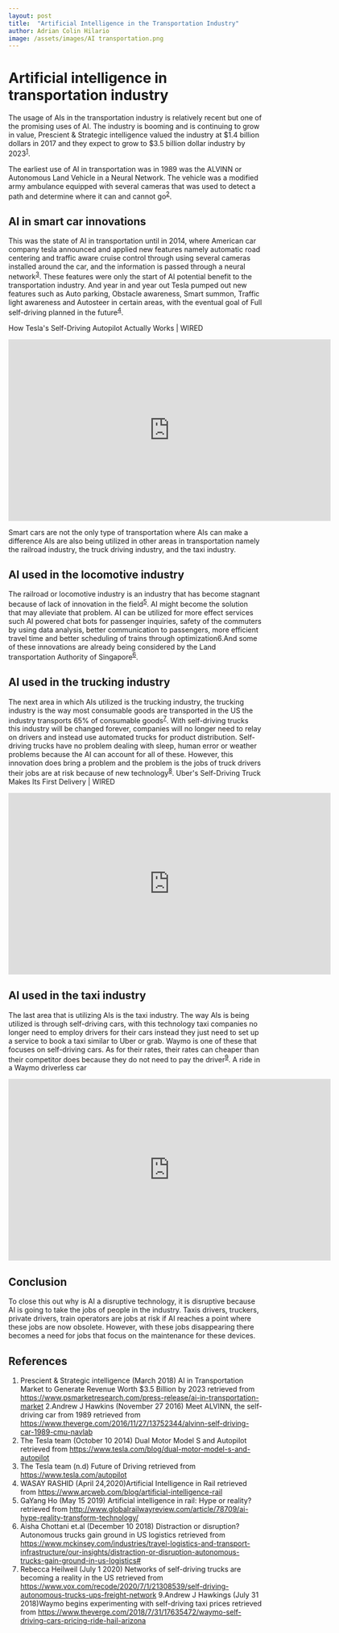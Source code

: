 ```yaml
---
layout: post
title:  "Artificial Intelligence in the Transportation Industry"
author: Adrian Colin Hilario
image: /assets/images/AI transportation.png
---
```

# Artificial intelligence in transportation industry

The usage of AIs in the transportation industry is relatively recent but one of the promising uses of AI. The industry is booming and is continuing to grow in value, Prescient & Strategic intelligence valued the industry at $1.4 billion dollars in 2017 and they expect to grow to $3.5 billion dollar industry by 2023<sup>[1](https://www.psmarketresearch.com/press-release/ai-in-transportation-market)</sup>.

The earliest use of AI in transportation was in 1989 was the ALVINN or Autonomous Land Vehicle in a Neural Network. The vehicle was a modified army ambulance equipped with several cameras that was used to detect a path and determine where it can and cannot go<sup>[2](https://www.theverge.com/2016/11/27/13752344/alvinn-self-driving-car-1989-cmu-navlab )</sup>. 

## AI in smart car innovations 
This was the state of AI in transportation until in 2014, where American car company tesla announced and applied new features namely automatic road centering and traffic aware cruise control through using several cameras installed around the car, and the information is passed through a neural network<sup>[3](https://www.tesla.com/blog/dual-motor-model-s-and-autopilot )</sup>. These features were only the start of AI potential benefit to the transportation industry. And year in and year out Tesla pumped out new features such as Auto parking, Obstacle awareness, Smart summon, Traffic light awareness and Autosteer in certain areas, with the eventual goal of Full self-driving planned in the future<sup>[4](https://www.tesla.com/autopilot)</sup>.

How Tesla's Self-Driving Autopilot Actually Works | WIRED
<iframe width="640" height="360" src="https://www.youtube.com/watch?v=AiOxUcDgsa8" frameborder="0" allow="accelerometer; autoplay; clipboard-write; encrypted-media; gyroscope; picture-in-picture" allowfullscreen></iframe>

Smart cars are not the only type of transportation where AIs can make a difference AIs are also being utilized in other areas in transportation namely the railroad industry, the truck driving industry, and the taxi industry. 
## AI used in the locomotive industry
The railroad or locomotive industry is an industry that has become stagnant because of lack of innovation in the field<sup>[5](https://www.arcweb.com/blog/artificial-intelligence-rail)</sup>. AI might become the solution that may alleviate that problem. AI can be utilized for more effect services such AI powered chat bots for passenger inquiries, safety of the commuters by using data analysis, better communication to passengers, more efficient travel time and better scheduling of trains through optimization6.And some of these innovations are already being considered by the Land transportation Authority of Singapore<sup>[6](http://www.globalrailwayreview.com/article/78709/ai-hype-reality-transform-technology/)</sup>.
## AI used in the trucking industry
The next area in which AIs utilized is the trucking industry, the trucking industry is the way most consumable goods are transported in the US the industry transports 65% of consumable goods<sup>[7](https://www.mckinsey.com/industries/travel-logistics-and-transport-infrastructure/our-insights/)</sup>. With self-driving trucks this industry will be changed forever, companies will no longer need to relay on drivers and instead use automated trucks for product distribution. Self-driving trucks have no problem dealing with sleep, human error or weather problems because the AI can account for all of these. However, this innovation does bring a problem and the problem is the jobs of truck drivers their jobs are at risk because of new technology<sup>[8]( https://www.vox.com/recode/2020/7/1/21308539/self-driving-autonomous-trucks-ups-freight-network
)</sup>.
Uber's Self-Driving Truck Makes Its First Delivery | WIRED
<iframe width="640" height="360" src="https://www.youtube.com/watch?v=sIlCR4eG8_o" frameborder="0" allow="accelerometer; autoplay; clipboard-write; encrypted-media; gyroscope; picture-in-picture" allowfullscreen></iframe>

## AI used in the taxi industry
The last area that is utilizing AIs is the taxi industry. The way AIs is being utilized is through self-driving cars, with this technology taxi companies no longer need to employ drivers for their cars instead they just need to set up a service to book a taxi similar to Uber or grab. Waymo is one of these that focuses on self-driving cars. As for their rates, their rates can cheaper than their competitor does because they do not need to pay the driver<sup>[9]( https://www.theverge.com/2018/7/31/17635472/waymo-self-driving-cars-pricing-ride-hail-arizona)</sup>. 
A ride in a Waymo driverless car
<iframe width="640" height="360" src="https://www.youtube.com/watch?v=2hqTnmn51Fg" frameborder="0" allow="accelerometer; autoplay; clipboard-write; encrypted-media; gyroscope; picture-in-picture" allowfullscreen></iframe>

## Conclusion
To close this out why is AI a disruptive technology, it is disruptive because AI is going to take the jobs of people in the industry. Taxis drivers, truckers, private drivers, train operators are jobs at risk if AI reaches a point where these jobs are now obsolete. However, with these jobs disappearing there becomes a need for jobs that focus on the maintenance for these devices. 


## References

1. Prescient & Strategic intelligence (March 2018) AI in Transportation Market to Generate Revenue Worth $3.5 Billion by 2023 retrieved from https://www.psmarketresearch.com/press-release/ai-in-transportation-market
2.Andrew J Hawkins (November 27 2016) Meet ALVINN, the self-driving car from 1989 retrieved from https://www.theverge.com/2016/11/27/13752344/alvinn-self-driving-car-1989-cmu-navlab 	
3. The Tesla team (October 10 2014) Dual Motor Model S and Autopilot retrieved from https://www.tesla.com/blog/dual-motor-model-s-and-autopilot 
4. The Tesla team (n.d) Future of Driving retrieved from https://www.tesla.com/autopilot
5. WASAY RASHID (April 24,2020)Artificial Intelligence in Rail retrieved from https://www.arcweb.com/blog/artificial-intelligence-rail
6. GaYang Ho (May 15 2019) Artificial intelligence in rail: Hype or reality? retrieved from http://www.globalrailwayreview.com/article/78709/ai-hype-reality-transform-technology/
7.  Aisha Chottani  et.al (December 10 2018) Distraction or disruption? Autonomous trucks gain ground in US logistics retrieved from https://www.mckinsey.com/industries/travel-logistics-and-transport-infrastructure/our-insights/distraction-or-disruption-autonomous-trucks-gain-ground-in-us-logistics#
8. Rebecca Heilweil  (July 1 2020) Networks of self-driving trucks are becoming a reality in the US retrieved from https://www.vox.com/recode/2020/7/1/21308539/self-driving-autonomous-trucks-ups-freight-network
9.Andrew J Hawkings (July 31 2018)Waymo begins experimenting with self-driving taxi prices retrieved from
 https://www.theverge.com/2018/7/31/17635472/waymo-self-driving-cars-pricing-ride-hail-arizona
